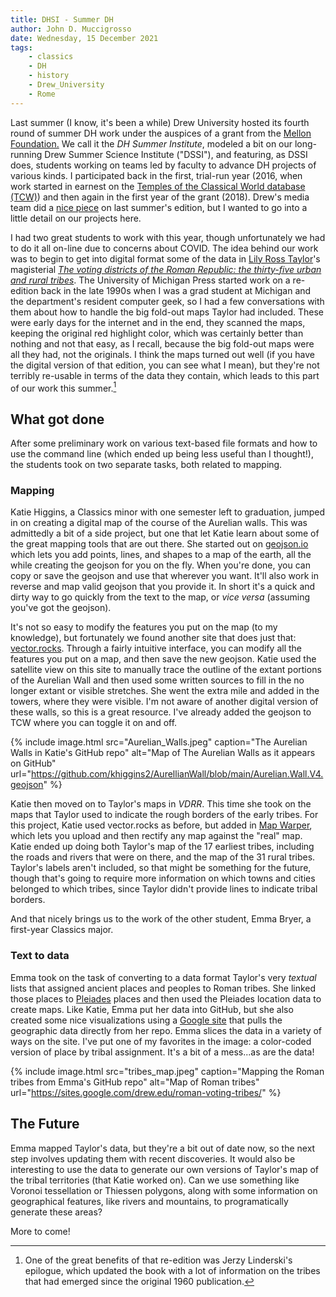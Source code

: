 ```yaml
---
title: DHSI - Summer DH
author: John D. Muccigrosso
date: Wednesday, 15 December 2021
tags: 
    - classics
    - DH
    - history
    - Drew_University
    - Rome
---
```


Last summer (I know, it's been a while) Drew University hosted its fourth round of summer DH work under the auspices of a grant from the [Mellon Foundation.](https://mellon.org/) We call it the *DH Summer Institute*, modeled a bit on our long-running Drew Summer Science Institute ("DSSI"), and featuring, as DSSI does, students working on teams led by faculty to advance DH projects of various kinds. I participated back in the first, trial-run year (2016, when work started in earnest on the [Temples of the Classical World database (TCW)](https://romeresearchgroup.org/database-of-temples/)) and then again in the first year of the grant (2018). Drew's media team did a [nice piece](https://drew.edu/stories/2021/09/29/digital-humanities-summer-institute-inspires-a-diverse-array-of-projects/) on last summer's edition, but I wanted to go into a little detail on our projects here.

I had two great students to work with this year, though unfortunately we had to do it all on-line due to concerns about COVID. The idea behind our work was to begin to get into digital format some of the data in [Lily Ross Taylor](https://en.wikipedia.org/wiki/Lily_Ross_Taylor)'s magisterial [*The voting districts of the Roman Republic: the thirty-five urban and rural tribes*](http://www.worldcat.org/oclc/951276208). The University of Michigan Press started work on a re-edition back in the late 1990s when I was a grad student at Michigan and the department's resident computer geek, so I had a few conversations with them about how to handle the big fold-out maps Taylor had included. These were early days for the internet and in the end, they scanned the maps, keeping the original red highlight color, which was certainly better than nothing and not that easy, as I recall, because the big fold-out  maps were all they had, not the originals. I think the maps turned out well (if you have the digital version of that edition, you can see what I mean), but they're not terribly re-usable in terms of the data they contain, which leads to this part of our work this summer.[^linderski]

[^linderski]: One of the great benefits of that re-edition was Jerzy Linderski's epilogue, which updated the book with a lot of information on the tribes that had emerged since the original 1960 publication.

## What got done

After some preliminary work on various text-based file formats and how to use the command line (which ended up being less useful than I thought!), the students took on two separate tasks, both related to mapping.

### Mapping

Katie Higgins, a Classics minor with one semester left to graduation, jumped in on creating a digital map of the course of the Aurelian walls. This was admittedly a bit of a side project, but one that let Katie learn about some of the great mapping tools that are out there. She started out on [geojson.io](http://geojson.io/) which lets you add points, lines, and shapes to a map of the earth, all the while creating the geojson for you on the fly. When you're done, you can copy or save the geojson and use that wherever you want. It'll also work in reverse and map valid geojson that you provide it. In short it's a quick and dirty way to go quickly from the text to the map, or *vice versa* (assuming you've got the geojson).

It's not so easy to modify the features you put on the map (to my knowledge), but fortunately we found another site that does just that: [vector.rocks](https://vector.rocks). Through a fairly intuitive interface, you can modify all the features you put on a map, and then save the new geojson. Katie used the satellite view on this site to manually trace the outline of the extant portions of the Aurelian Wall and then used some written sources to fill in the no longer extant or visible stretches. She went the extra mile and added in the towers, where they were visible. I'm not aware of another digital version of these walls, so this is a great resource. I've already added the geojson to TCW where you can toggle it on and off.

{% include image.html 
    src="Aurelian_Walls.jpeg"
    caption="The Aurelian Walls in Katie's GitHub repo"
    alt="Map of The Aurelian Walls as it appears on GitHub" 
    url="https://github.com/khiggins2/AurellianWall/blob/main/Aurelian.Wall.V4.geojson"
%}

Katie then moved on to Taylor's maps in *VDRR*. This time she took on the maps that Taylor used to indicate the rough borders of the early tribes. For this project, Katie used vector.rocks as before, but added in [Map Warper](https://mapwarper.net), which lets you upload and then rectify any map against the "real" map. Katie ended up doing both Taylor's map of the 17 earliest tribes, including the roads and rivers that were on there, and the map of the 31 rural tribes. Taylor's labels aren't included, so that might be something for the future, though that's going to require more information on which towns and cities belonged to which tribes, since Taylor didn't provide lines to indicate tribal borders.

And that nicely brings us to the work of the other student, Emma Bryer, a first-year Classics major.

### Text to data

Emma took on the task of converting to a data format Taylor's very *textual* lists that assigned ancient places and peoples to Roman tribes. She linked those places to [Pleiades](https://pleiades.stoa.org) places and then used the Pleiades location data to create maps. Like Katie, Emma put her data into GitHub, but she also created some nice visualizations using a [Google site](https://sites.google.com/drew.edu/roman-voting-tribes/) that pulls the geographic data directly from her repo. Emma slices the data in a variety of ways on the site. I've put one of my favorites in the image: a color-coded version of place by tribal assignment. It's a bit of a mess...as are the data!

{% include image.html 
    src="tribes_map.jpeg"
    caption="Mapping the Roman tribes from Emma's GitHub repo"
    alt="Map of Roman tribes" 
    url="https://sites.google.com/drew.edu/roman-voting-tribes/"
%}

## The Future

Emma mapped Taylor's data, but they're a bit out of date now, so the next step involves updating them with recent discoveries. It would also be interesting to use the data to generate our own versions of Taylor's map of the tribal territories (that Katie worked on). Can we use something like Voronoi tessellation or Thiessen polygons, along with some information on geographical features, like rivers and mountains, to programatically generate these areas?

More to come!

